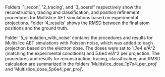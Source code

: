Folders '1_recon', '2_tracing', and '3_posref' respectively show the reconstruction, tracing and classification, and position refinement procedures for Multislice AET simulations based on experimental projections. Folder '4_results' shows the RMSD between the final atom positions and the ground truth.

Folder '5_simulation_with_noise' contains the procedures and results for Multislice AET simulations with Poisson noise, which was added to each projection based on the electron dose. The doses were set to 1.7e4 e/Å^2 (matching the experimental conditions) and 5.6e4 e/Å^2 per projection. The procedures and results for reconstruction, tracing, classification, and RMSD calculation are summarized in the folders 'Multislice_dose_1p7e4_per_proj' and 'Multislice_dose_5p6e4_per_proj'.
